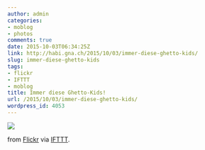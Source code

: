 ```yaml
---
author: admin
categories:
- moblog
- photos
comments: true
date: 2015-10-03T06:34:25Z
link: http://habi.gna.ch/2015/10/03/immer-diese-ghetto-kids/
slug: immer-diese-ghetto-kids
tags:
- flickr
- IFTTT
- moblog
title: Immer diese Ghetto-Kids!
url: /2015/10/03/immer-diese-ghetto-kids/
wordpress_id: 4053
---
```


![](http://ift.tt/1OdJqrw)  

  

from [Flickr](http://flic.kr/p/zotqvV) via [IFTTT](http://ift.tt/1c4nCfM).
